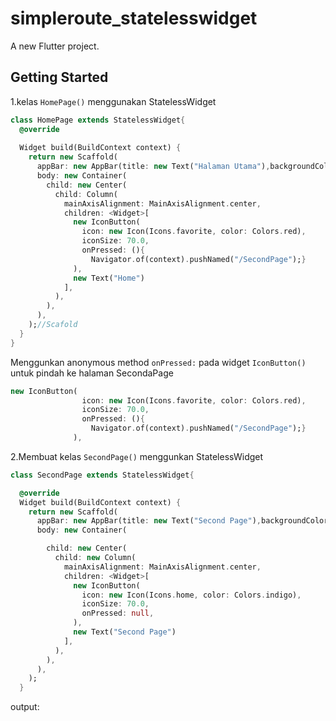 # simpleroute_statelesswidget

A new Flutter project.

## Getting Started


1.kelas ``HomePage()`` menggunakan StatelessWidget 

```dart
class HomePage extends StatelessWidget{
  @override
  
  Widget build(BuildContext context) {
    return new Scaffold(
      appBar: new AppBar(title: new Text("Halaman Utama"),backgroundColor: Colors.deepOrangeAccent,),
      body: new Container(
        child: new Center(
          child: Column(
            mainAxisAlignment: MainAxisAlignment.center,
            children: <Widget>[
              new IconButton(
                icon: new Icon(Icons.favorite, color: Colors.red),
                iconSize: 70.0,
                onPressed: (){
                  Navigator.of(context).pushNamed("/SecondPage");}
              ),
              new Text("Home")
            ],
          ),
        ),
      ),
    );//Scafold
  }
}
```


Menggunkan anonymous method ``onPressed:`` pada widget ``IconButton()`` untuk pindah ke halaman SecondaPage

```dart
new IconButton(
                icon: new Icon(Icons.favorite, color: Colors.red),
                iconSize: 70.0,
                onPressed: (){
                  Navigator.of(context).pushNamed("/SecondPage");}
              ),

```

2.Membuat kelas ``SecondPage()`` menggunkan StatelessWidget

```dart
class SecondPage extends StatelessWidget{

  @override
  Widget build(BuildContext context) {
    return new Scaffold(
      appBar: new AppBar(title: new Text("Second Page"),backgroundColor: Colors.deepOrange),
      body: new Container(

        child: new Center(
          child: new Column(
            mainAxisAlignment: MainAxisAlignment.center,
            children: <Widget>[
              new IconButton(
                icon: new Icon(Icons.home, color: Colors.indigo),
                iconSize: 70.0,
                onPressed: null,
              ),
              new Text("Second Page")
            ],
          ),
        ),
      ),
    );
  }
```
output:






